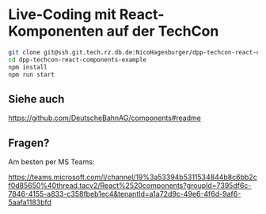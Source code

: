 # Live-Coding mit React-Komponenten auf der TechCon

```bash
git clone git@ssh.git.tech.rz.db.de:NicoHagenburger/dpp-techcon-react-components-example.git
cd dpp-techcon-react-components-example
npm install
npm run start
```

## Siehe auch

<https://github.com/DeutscheBahnAG/components#readme>

## Fragen?

Am besten per MS Teams:

<https://teams.microsoft.com/l/channel/19%3a53394b5311534844b8c6bb2cf0d85650%40thread.tacv2/React%2520components?groupId=7395df6c-7846-4155-a833-c358fbeb1ec4&tenantId=a1a72d9c-49e6-4f6d-9af6-5aafa1183bfd>
